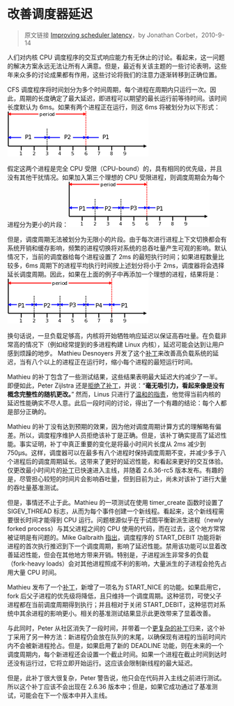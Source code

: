 # 改善调度器延迟

> 原文链接 [Improving scheduler latency](https://lwn.net/Articles/404993/)，by Jonathan Corbet，2010-9-14

人们对内核 CPU 调度程序的交互式响应能力有无休止的讨论。看起来，这一问题的解决方案永远无法让所有人满意。但是，最近有关该主题的一些讨论表明，这些年来众多的讨论成果都有作用，这些讨论将我们的注意力逐渐转移到正确位置。

CFS 调度程序将时间划分为多个时间周期，每个进程在周期内只运行一次。因此，周期的长度确定了最大延迟，即进程可以期望的最长运行前等待时间。该时间长度默认为 6ms。如果有两个进程正在运行，则这 6ms 将被划分为以下形式：![2 process period](pictures/2-process-period.png)

假定这两个进程是完全 CPU 受限（CPU-bound）的，具有相同的优先级，并且没有其他干扰情况。如果加入第三个理想的 CPU 受限进程，则调度周期会为每个进程分为更小的片段：![3 process period](pictures/3-process-period.png)

但是，调度周期无法被划分为无限小的片段。由于每次进行进程上下文切换都会有系统开销和缓存影响，频繁的进程切换将对系统的总吞吐量产生可观的影响。默认情况下，当前的调度器给每个进程设置了 2ms 的最短执行时间；如果进程数量比较多，6ms 周期下的进程平均执行时间按上述划分将小于 2ms，调度器将会选择延长调度周期。因此，如果在上面的例子中再添加一个理想的进程，结果将是：![4 process period](pictures/4-process-period.png)

换句话说，一旦负载足够高，内核将开始牺牲响应延迟以保证高吞吐量。在负载非常高的情况下（例如经常提到的多进程构建 Linux 内核），延迟可能会达到让用户感到烦躁的地步。 Mathieu Desnoyers 开发了这个[补丁](https://lwn.net/Articles/404575/)来改善高负载系统的延迟，当有八个以上的进程正在运行时，缩小每个进程的最短运行时间。

Mathieu 的补丁包含了一些测试结果，这些结果表明最大延迟大约减少了一半。即便如此，Peter Zijlstra 还是[拒绝了补丁](https://lwn.net/Articles/405017/)，并说：“**毫无吸引力，看起来像是没有概念完整性的随机更改。**” 然而，Linus 只进行了[温和的指责](https://lwn.net/Articles/405018/)，他觉得当前内核的延迟性能确实不尽人意。此后一段时间的讨论，得出了一个有趣的结论：每个人都是部分正确的。

Mathieu 的补丁没有达到预期的效果，因为他对调度周期计算方式的理解略有偏差。所以，调度程序维护人员拒绝该补丁是正确。但是，该补丁确实提高了延迟性能。事实证明，补丁中真正重要的变化是将最小时间片长度从 2ms 减少到 750µs。这样，调度器可以在最多有八个进程时保持调度周期不变，并减少多于八个进程后的调度周期延长。这带来了更好的延迟性能，和看起来更好的交互体验。仅更改最小时间片的[补丁](https://lwn.net/Articles/405025/)已快速进入主线，并随着 2.6.36-rc5 版本发布。有趣的是，尽管担心较短的时间片会影响吞吐量，但到目前为止，尚未对该补丁进行大量的吞吐量基准测试。

但是，事情还不止于此。Mathieu 的一项测试在使用 timer_create 函数时设置了 SIGEV_THREAD 标志，从而为每个事件创建一个新线程。看起来，这个新线程需要很长时间才能得到 CPU 运行。问题根源似乎在于试图平衡新派生进程（newly forked process）与其父进程之间的 CPU 使用的代码，而在过去，这个地方常常被证明是有问题的。Mike Galbraith [指出](https://lwn.net/Articles/405029/)，调度程序的 START_DEBIT 功能将新进程的首次执行推迟到下一个调度周期，影响了延迟性能。禁用该功能可以显着改善延迟性能，但会在其他地方带来开销。特别是，子进程派生非常多的负载（fork-heavy loads）会对其他进程照成不利的影响，大量派生的子进程会抢先占用大量 CPU 时间。

Mathieu 发布了一个[补丁](https://lwn.net/Articles/405046/)，新增了一项名为 START_NICE 的功能。如果启用它，fork 后父子进程的优先级将降低，且只维持一个调度周期。这种惩罚，可使父子进程都在当前调度周期得到执行；并且相对于关闭 START_DEBIT，这种惩罚对系统中其余进程的影响更小。相关的基准测试结果显示此更改带来了显着改善。

与此同时，Peter 从社区消失了一段时间，并带着一个[更复杂的补丁](https://lwn.net/Articles/405033/)归来，这个补丁采用了另一种方法：新进程仍会放在队列的末尾，以确保现有进程的当前时间片内不会被新进程抢占。但是，如果启用了新的 DEADLINE 功能，则在未来的一个调度周期内，每个新进程还会设置一个截止时间。如果一个进程在截止时间到达时还没有运行过，它将立即开始运行。这应该会限制新线程的最大延迟。

但是，此补丁很大很复杂，Peter 警告说，他只会在代码并入主线之前进行测试。所以这个补丁应该不会出现在 2.6.36 版本中；但是，如果它成功通过了基准测试，可能会在下一个版本中并入主线。
